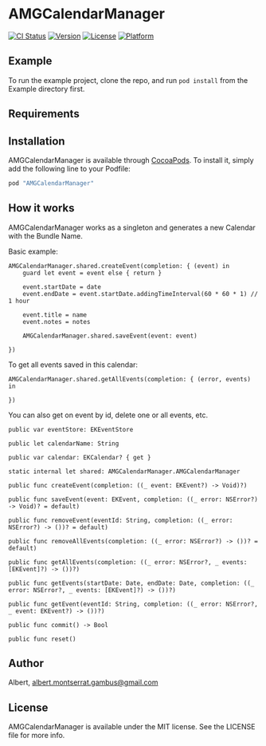# AMGCalendarManager

[![CI Status](http://img.shields.io/travis/Albert/AMGCalendarManager.svg?style=flat)](https://travis-ci.org/Albert/AMGCalendarManager)
[![Version](https://img.shields.io/cocoapods/v/AMGCalendarManager.svg?style=flat)](http://cocoapods.org/pods/AMGCalendarManager)
[![License](https://img.shields.io/cocoapods/l/AMGCalendarManager.svg?style=flat)](http://cocoapods.org/pods/AMGCalendarManager)
[![Platform](https://img.shields.io/cocoapods/p/AMGCalendarManager.svg?style=flat)](http://cocoapods.org/pods/AMGCalendarManager)

## Example

To run the example project, clone the repo, and run `pod install` from the Example directory first.

## Requirements

## Installation

AMGCalendarManager is available through [CocoaPods](http://cocoapods.org). To install
it, simply add the following line to your Podfile:

```ruby
pod "AMGCalendarManager"
```

## How it works

AMGCalendarManager works as a singleton and generates a new Calendar with the Bundle Name.

Basic example:

```
AMGCalendarManager.shared.createEvent(completion: { (event) in
    guard let event = event else { return }

    event.startDate = date
    event.endDate = event.startDate.addingTimeInterval(60 * 60 * 1) // 1 hour

    event.title = name
    event.notes = notes
    
    AMGCalendarManager.shared.saveEvent(event: event)

})
```

To get all events saved in this calendar:

```
AMGCalendarManager.shared.getAllEvents(completion: { (error, events) in

})
```

You can also get on event by id, delete one or all events, etc.

```
public var eventStore: EKEventStore

public let calendarName: String

public var calendar: EKCalendar? { get }

static internal let shared: AMGCalendarManager.AMGCalendarManager

public func createEvent(completion: ((_ event: EKEvent?) -> Void)?)

public func saveEvent(event: EKEvent, completion: ((_ error: NSError?) -> Void)? = default)

public func removeEvent(eventId: String, completion: ((_ error: NSError?) -> ())? = default)

public func removeAllEvents(completion: ((_ error: NSError?) -> ())? = default)

public func getAllEvents(completion: ((_ error: NSError?, _ events: [EKEvent]?) -> ())?)

public func getEvents(startDate: Date, endDate: Date, completion: ((_ error: NSError?, _ events: [EKEvent]?) -> ())?)

public func getEvent(eventId: String, completion: ((_ error: NSError?, _ event: EKEvent?) -> ())?)

public func commit() -> Bool

public func reset()
```

## Author

Albert, albert.montserrat.gambus@gmail.com

## License

AMGCalendarManager is available under the MIT license. See the LICENSE file for more info.
